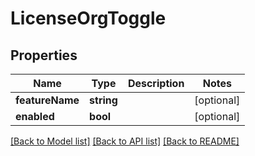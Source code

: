 # LicenseOrgToggle

## Properties
Name | Type | Description | Notes
------------ | ------------- | ------------- | -------------
**featureName** | **string** |  | [optional] 
**enabled** | **bool** |  | [optional] 

[[Back to Model list]](../README.md#documentation-for-models) [[Back to API list]](../README.md#documentation-for-api-endpoints) [[Back to README]](../README.md)


